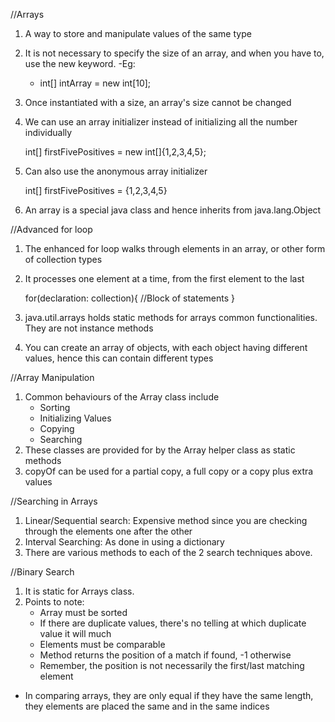 //Arrays

1. A way to store and manipulate values of the same type
2. It is not necessary to specify the size of an array, and when you have to, use the new keyword.
   -Eg:
    - int[] intArray = new int[10];
3. Once instantiated with a size, an array's size cannot be changed
4. We can use an array initializer instead of initializing all the number individually

   int[] firstFivePositives = new int[]{1,2,3,4,5};

5. Can also use the anonymous array initializer

   int[] firstFivePositives = {1,2,3,4,5}

6. An array is a special java class and hence inherits from java.lang.Object

//Advanced for loop

1. The enhanced for loop walks through elements in an array, or other form of collection types
2. It processes one element at a time, from the first element to the last

   for(declaration: collection){
   //Block of statements
   }

3. java.util.arrays holds static methods for arrays common functionalities. They are not instance methods
4. You can create an array of objects, with each object having different values, hence this can contain different types

//Array Manipulation
1. Common behaviours of the Array class include
   - Sorting
   - Initializing Values
   - Copying 
   - Searching 
2. These classes are provided for by the Array helper class as static methods
3. copyOf can be used for a partial copy, a full copy or a copy plus extra values 



//Searching in Arrays 
1. Linear/Sequential search: Expensive method since you are checking through the elements one after the other 
2. Interval Searching: As done in using a dictionary 
3. There are various methods to each of the 2 search techniques above. 


//Binary Search 
1. It is static for Arrays class. 
2. Points to note:
   - Array must be sorted
   - If there are duplicate values, there's no telling at which duplicate value it will much
   - Elements must be comparable 
   - Method returns the position of a match if found, -1 otherwise 
   - Remember, the position is not necessarily the first/last matching element
- In comparing arrays, they are only equal if they have the same length, they elements are placed the same and in the same indices